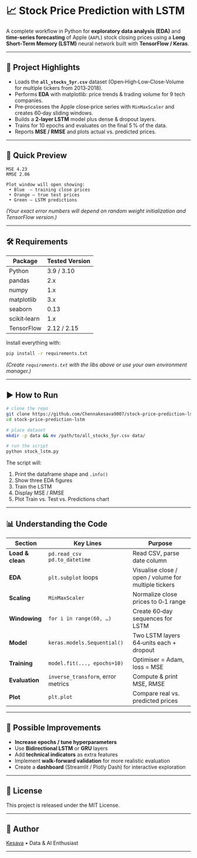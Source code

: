 # 📈 Stock Price Prediction with LSTM

A complete workflow in Python for **exploratory data analysis (EDA)** and **time‑series forecasting** of Apple (`AAPL`) stock closing prices using a **Long Short‑Term Memory (LSTM)** neural network built with **TensorFlow / Keras**.

---

## 🚀 Project Highlights

- Loads the **`all_stocks_5yr.csv`** dataset (Open‑High‑Low‑Close‑Volume for multiple tickers from 2013‑2018).  
- Performs **EDA** with matplotlib: price trends & trading volume for 9 tech companies.  
- Pre‑processes the Apple close‑price series with `MinMaxScaler` and creates 60‑day sliding windows.  
- Builds a **2‑layer LSTM** model plus dense & dropout layers.  
- Trains for 10 epochs and evaluates on the final 5 % of the data.  
- Reports **MSE / RMSE** and plots actual vs. predicted prices.

---

## 🧪 Quick Preview

```
MSE 4.23
RMSE 2.06

Plot window will open showing:
 • Blue  – training close prices
 • Orange – true test prices
 • Green – LSTM predictions
```

*(Your exact error numbers will depend on random weight initialization and TensorFlow version.)*

---

## 🛠 Requirements

| Package        | Tested Version |
| -------------- | -------------- |
| Python         | 3.9 / 3.10     |
| pandas         | 2.x            |
| numpy          | 1.x            |
| matplotlib     | 3.x            |
| seaborn        | 0.13           |
| scikit‑learn   | 1.x            |
| TensorFlow     | 2.12 / 2.15    |

Install everything with:

```bash
pip install -r requirements.txt
```

*(Create `requirements.txt` with the libs above or use your own environment manager.)*

---

## ▶️ How to Run

```bash
# clone the repo
git clone https://github.com/Chennakesava9007/stock-price-prediction-lstm.git
cd stock-price-prediction-lstm

# place dataset
mkdir -p data && mv /path/to/all_stocks_5yr.csv data/

# run the script
python stock_lstm.py
```

The script will:

1. Print the dataframe shape and `.info()`
2. Show three EDA figures
3. Train the LSTM
4. Display MSE / RMSE
5. Plot Train vs. Test vs. Predictions chart

---

## 📊 Understanding the Code

| Section | Key Lines | Purpose |
| ------- | --------- | ------- |
| **Load & clean** | `pd.read_csv`<br>`pd.to_datetime` | Read CSV, parse date column |
| **EDA** | `plt.subplot` loops | Visualise close / open / volume for multiple tickers |
| **Scaling** | `MinMaxScaler` | Normalize close prices to 0‑1 range |
| **Windowing** | `for i in range(60, …)` | Create 60‑day sequences for LSTM |
| **Model** | `keras.models.Sequential()` | Two LSTM layers 64‑units each + dropout |
| **Training** | `model.fit(..., epochs=10)` | Optimiser = Adam, loss = MSE |
| **Evaluation** | `inverse_transform`, error metrics | Compute & print MSE, RMSE |
| **Plot** | `plt.plot` | Compare real vs. predicted prices |

---

## 🔮 Possible Improvements

- **Increase epochs / tune hyperparameters**  
- Use **Bidirectional LSTM** or **GRU** layers  
- Add **technical indicators** as extra features  
- Implement **walk‑forward validation** for more realistic evaluation  
- Create a **dashboard** (Streamlit / Plotly Dash) for interactive exploration

---

## 📜 License

This project is released under the MIT License.

---

## 👤 Author

[Kesava](https://github.com/Chennakesava9007) • Data & AI Enthusiast

---
